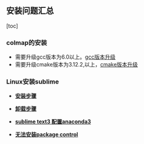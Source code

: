 

## 安装问题汇总

[toc]





### colmap的安装

- 需要升级gcc版本为6.0以上。[gcc版本升级](https://blog.csdn.net/weixin_41492299/article/details/89552995)
- 需要升级cmake版本为3.12.2,以上，[cmake版本升级](https://www.linuxidc.com/Linux/2018-09/154165.htm)



### Linux安装sublime

- **[安装步骤](https://jingyan.baidu.com/album/e5c39bf5c840d039d7603336.html)**
- **[卸载步骤](https://www.cnblogs.com/ikoala/p/6994937.html)**

- **[sublime text3 配置anaconda3](https://blog.csdn.net/qq_35296537/article/details/89067245)**

- **[无法安装package control](https://www.jianshu.com/p/ebf3f39b37ca)**

  